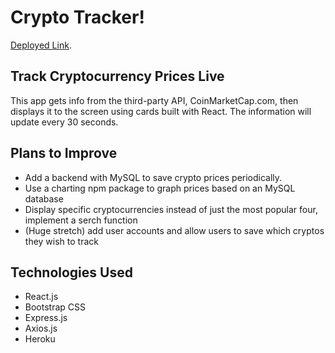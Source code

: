 # Crypto Tracker!

[Deployed Link](https://bit-ticker.herokuapp.com/).

## Track Cryptocurrency Prices Live

This app gets info from the third-party API, CoinMarketCap.com, then displays it to the screen using cards built with React.
The information will update every 30 seconds.

## Plans to Improve

* Add a backend with MySQL to save crypto prices periodically.
* Use a charting npm package to graph prices based on an MySQL database
* Display specific cryptocurrencies instead of just the most popular four, implement a serch function
* (Huge stretch) add user accounts and allow users to save which cryptos they wish to track

## Technologies Used

* React.js
* Bootstrap CSS
* Express.js
* Axios.js
* Heroku